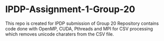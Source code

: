 # IPDP-Assignment-1-Group-20
This repo is created for IPDP submission of Group 20
Repository contains code done with OpenMP, CUDA, Pthreads and MPI for CSV processing which removes unicode charaters from the CSV file.
